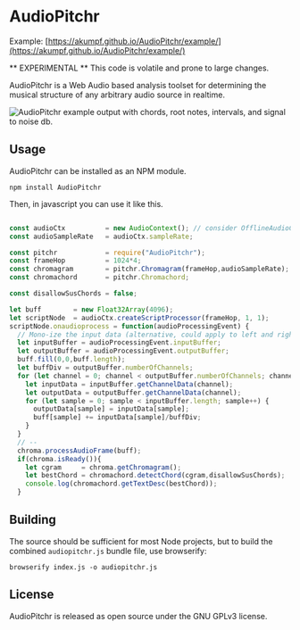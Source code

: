 # AudioPitchr

Example: [https://akumpf.github.io/AudioPitchr/example/](https://akumpf.github.io/AudioPitchr/example/)

** EXPERIMENTAL ** This code is volatile and prone to large changes.

AudioPitchr is a Web Audio based analysis toolset for determining the musical structure of any arbitrary audio source in realtime.

![AudioPitchr example output with chords, root notes, intervals, and signal to noise db.](https://raw.githubusercontent.com/akumpf/audiopitchr/master/img/audiopitchr.png)

## Usage

AudioPitchr can be installed as an NPM module.

```
npm install AudioPitchr
```

Then, in javascript you can use it like this.


```js

const audioCtx          = new AudioContext(); // consider OfflineAudioContext?
const audioSampleRate   = audioCtx.sampleRate;

const pitchr            = require("AudioPitchr");
const frameHop          = 1024*4;
const chromagram        = pitchr.Chromagram(frameHop,audioSampleRate);
const chromachord       = pitchr.Chromachord;  

const disallowSusChords = false;

let buff        = new Float32Array(4096);
let scriptNode  = audioCtx.createScriptProcessor(frameHop, 1, 1);
scriptNode.onaudioprocess = function(audioProcessingEvent) {
  // Mono-ize the input data (alternative, could apply to left and right separately)...
  let inputBuffer = audioProcessingEvent.inputBuffer;
  let outputBuffer = audioProcessingEvent.outputBuffer;
  buff.fill(0,0,buff.length);
  let buffDiv = outputBuffer.numberOfChannels;
  for (let channel = 0; channel < outputBuffer.numberOfChannels; channel++) {
    let inputData = inputBuffer.getChannelData(channel);
    let outputData = outputBuffer.getChannelData(channel);
    for (let sample = 0; sample < inputBuffer.length; sample++) {
      outputData[sample] = inputData[sample];
      buff[sample] += inputData[sample]/buffDiv;
    }
  }
  // --
  chroma.processAudioFrame(buff);
  if(chroma.isReady()){
    let cgram     = chroma.getChromagram();
    let bestChord = chromachord.detectChord(cgram,disallowSusChords);
    console.log(chromachord.getTextDesc(bestChord));
  }

```

## Building

The source should be sufficient for most Node projects, but to build the combined `audiopitchr.js` bundle file, use browserify:

```
browserify index.js -o audiopitchr.js
```

## License

AudioPitchr is released as open source under the GNU GPLv3 license.
